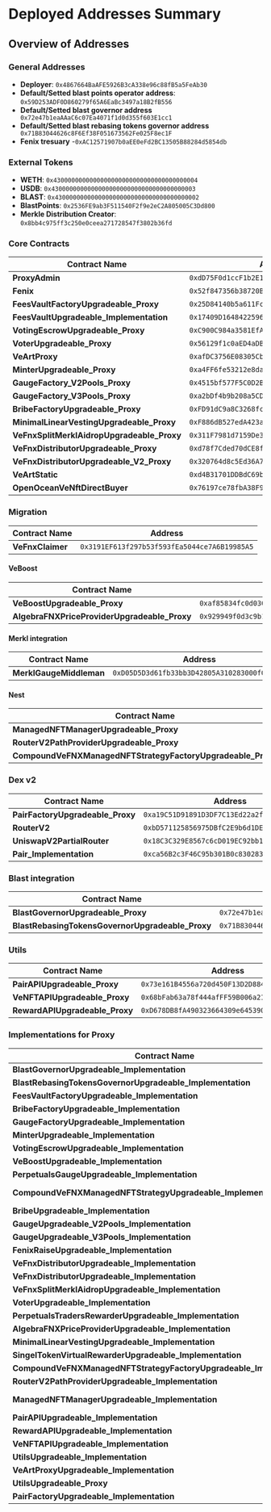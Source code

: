 # Deployed Addresses Summary

## Overview of Addresses

### General Addresses

- **Deployer**: `0x4867664BaAFE5926B3cA338e96c88fB5a5FeAb30`
- **Default/Setted blast points operator address**: `0x59D253ADF0D860279f65A6EaBc3497a18B2fB556`
- **Default/Setted blast governor address**` 0x72e47b1eaAAaC6c07Ea4071f1d0d355f603E1cc1` 
- **Default/Setted blast rebasing tokens governor address**` 0x71B83044626c8F6Ef38F051673562Fe025F8ec1F` 
- **Fenix tresuary** -`0xAC12571907b0aEE0eFd2BC13505B88284d5854db`

### External Tokens
- **WETH**: `0x4300000000000000000000000000000000000004`
- **USDB**: `0x4300000000000000000000000000000000000003`
- **BLAST**: `0x4300000000000000000000000000000000000002`
- **BlastPoints**: `0x2536FE9ab3F511540F2f9e2eC2A805005C3Dd800`
- **Merkle Distribution Creator**: `0x8bb4c975ff3c250e0ceea271728547f3802b36fd`

### Core Contracts

| Contract Name | Address |
| -------------- | ------- |
| **ProxyAdmin** | `0xdD75F0d1ccF1b2E115d87f0177b67c0F0F8429B5` |
| **Fenix** | `0x52f847356b38720B55ee18Cb3e094ca11C85A192` |
| **FeesVaultFactoryUpgradeable_Proxy** | `0x25D84140b5a611Fc8b13B0a73b7ac86d30C81edB` |
| **FeesVaultUpgradeable_Implementation** |`0x17409D1648422596B447BC3FcEE92a5f291e4604` |
| **VotingEscrowUpgradeable_Proxy** | `0xC900C984a3581EfA4Fb56cAF6eF19721aAFbB4f9` |
| **VoterUpgradeable_Proxy** | `0x56129f1c0aED4aDBeE862986FAcE5Ba8c9aC3d9B` |
| **VeArtProxy** | `0xafDC3756E08305Cb4F856B3511A72eD5D50d5b11` |
| **MinterUpgradeable_Proxy** | `0xa4FF6fe53212e8da028e0a34819006A26615D9f8` |
| **GaugeFactory_V2Pools_Proxy** | `0x4515bf577F5C0D2B42b2528d5dD8C4eC47EFA408` |
| **GaugeFactory_V3Pools_Proxy** | `0xa2bDf4b9b208a5CD99675Ba8D87c40dE1911Fbe9` |
| **BribeFactoryUpgradeable_Proxy** | `0xFD91dC9a8C3268fc556838baEd5871BE3Af6f32e` |
| **MinimalLinearVestingUpgradeable_Proxy** | `0xF886dB527edA423a160B89eDe5505E644C581E9e`|
| **VeFnxSplitMerklAidropUpgradeable_Proxy** | `0x311F7981d7159De374c378Be0815DC4257b50468` |
| **VeFnxDistributorUpgradeable_Proxy** | `0xd78f7Cded70dCE8f65D53F951fC4f5F75D2713D9` |
| **VeFnxDistributorUpgradeable_V2_Proxy** | `0x320764d8c5Ed36A7aBb4347e2e21a3ECA4af914D` |
| **VeArtStatic** | `0xd4B31701DDBdC69bb4e8aB7118d73151CaC5c90F` |
| **OpenOceanVeNftDirectBuyer** | `0x76197ce78fbA38F996FcBCd6BA47041a8E36E7A4`|

### Migration
| Contract Name | Address |
| -------------- | ------- |
| **VeFnxClaimer** | `0x3191EF613f297b53f593fEa5044ce7A6B19985A5` |

#### VeBoost
| Contract Name | Address |
| ------------- | ------- |
| **VeBoostUpgradeable_Proxy** | `0xaf85834fc0d0302c82919E10c8817609a310fd2c` |
| **AlgebraFNXPriceProviderUpgradeable_Proxy** | `0x929949f0d3c9b19e142ac20Ae49A1447D67F4163` |


#### Merkl integration
| Contract Name | Address |
| ------------- | ------- |
| **MerklGaugeMiddleman** | `0xD05D5D3d61fb33bb3D42805A310283000f02cFd9` |

#### Nest
| Contract Name | Address |
| ------------- | ------- |
| **ManagedNFTManagerUpgradeable_Proxy** | `0x1A24B4bD1F8BE73098342167Cb3fE63FD1EaC42B` |
| **RouterV2PathProviderUpgradeable_Proxy** | `0x8231A273e43B042D374d8D11Fe904482d2c91CC6` |
| **CompoundVeFNXManagedNFTStrategyFactoryUpgradeable_Proxy** |`0xdb60b6cEB16dB04db0A6Fe85b1fE868FFdA20660` |

### Dex v2

| Contract Name | Address |
| ------------- | ------- |
| **PairFactoryUpgradeable_Proxy** | `0xa19C51D91891D3DF7C13Ed22a2f89d328A82950f` |
| **RouterV2** | `0xbD571125856975DBfC2E9b6d1DE496D614D7BAEE` |
| **UniswapV2PartialRouter** | `0x18C3C329E8567c6cD019EC92bb1134E1e8F76Eaf` |
| **Pair_Implementation** | `0xca56B2c3F46C95b301B0c830283c065c2bF9D4bb` |



### Blast integration
| Contract Name | Address |
| ------------- | ------- |
| **BlastGovernorUpgradeable_Proxy** | `0x72e47b1eaAAaC6c07Ea4071f1d0d355f603E1cc1` |
| **BlastRebasingTokensGovernorUpgradeable_Proxy** | `0x71B83044626c8F6Ef38F051673562Fe025F8ec1F` |



### Utils
| Contract Name | Address |
| ------------- | ------- |
| **PairAPIUpgradeable_Proxy** | `0x73e161B4556a720d450F13D2D884D0f2f8147cdd` |
| **VeNFTAPIUpgradeable_Proxy** | `0x68bFab63a78f444afFF59B006a2163c221CDEd71` |
| **RewardAPIUpgradeable_Proxy** | `0xD678DB8fA490323664309e645390b6D8ee327FfE` |


### Implementations for Proxy
| Contract Name | Address |
| ------------- | ------- |
| **BlastGovernorUpgradeable_Implementation** | `0x2A22fC295cf3771015e18c08F37A5D65E313349d` |
| **BlastRebasingTokensGovernorUpgradeable_Implementation** | `0x63d96F5A075d6D78D53dFeBD9bb6E6Ac5cFF708d`|
| **FeesVaultFactoryUpgradeable_Implementation** | `0x17409D1648422596B447BC3FcEE92a5f291e4604` |
| **BribeFactoryUpgradeable_Implementation** | `0xb0Aea7dFfA05C17e3A52A2f6219535e78d631961`  |
| **GaugeFactoryUpgradeable_Implementation** | `0x1b9E41D2Fb5668E6333849E56A6A3B8e95a1f8F1` |
| **MinterUpgradeable_Implementation** | `0x081d528D4dc4a2f3424C6Bdde43F950007cEe944`  |
| **VotingEscrowUpgradeable_Implementation** | `0x185a3FeB14f7260424ad65d2c809FDc33a0B3d47`|
| **VeBoostUpgradeable_Implementation** | `0xAA9378E03b4852EA02466Ad1a4BF685715a3F6d7` |
| **PerpetualsGaugeUpgradeable_Implementation** | `0xEbbA76Fc6045E0F5903BF2DE1e2AFE9c0df94622` |
| **CompoundVeFNXManagedNFTStrategyUpgradeable_Implementation** | `0xcE14a4F6D8D54A96FbD31db53da45096508c6cb5` (Future: 0x57c44E554C9862107941b122afca35beb0B77b0f) |
| **BribeUpgradeable_Implementation** | `0x6564aBfCadB199Edf0E3A4F2f63b4Bc03B9266eC` |
| **GaugeUpgradeable_V2Pools_Implementation** | `0x67d391Aa49ddD09E57b0b9226e2891e408621e9b` |
| **GaugeUpgradeable_V3Pools_Implementation** | `0x58D12813E77B87c67ccC9312598c8E1d35B96E23` |
| **FenixRaiseUpgradeable_Implementation** | `0xbE9395E1F7D07e3Ce241b1ba0D95c83a883b9e6c` |
| **VeFnxDistributorUpgradeable_Implementation** | `0x9d15070F302F3392674C33403C4396312EA566E9` |
| **VeFnxDistributorUpgradeable_Implementation** | `0x73Af1Db58AAFEBeE801b21EC23A5759401b8E84C` |
| **VeFnxSplitMerklAidropUpgradeable_Implementation** | `0x1D099397B2049Ce63eE051801E5A774A4E60F6cd`|
| **VoterUpgradeable_Implementation** | `0x53500A5923fB177a6f6e38991F518D49C113e9AC`|
| **PerpetualsTradersRewarderUpgradeable_Implementation** | `0x2bA2D6E0810b3263AbBc2eA797E94D3bC8bdb564` |
| **AlgebraFNXPriceProviderUpgradeable_Implementation** | `0x2c166ab0429e8f10d806FF86eddb59Eb2548B311` |
| **MinimalLinearVestingUpgradeable_Implementation** | `0xA4C830D9C19b6b881408cf74e00Cff1ad3800270` |
| **SingelTokenVirtualRewarderUpgradeable_Implementation** | `0xA2b8815b1761Ea8cc351Ca6619d1AC2998561196` |
| **CompoundVeFNXManagedNFTStrategyFactoryUpgradeable_Implementation** | `0xefE86ABbF1C18Df85a77e80cC60dFb4d46365CF1` |
| **RouterV2PathProviderUpgradeable_Implementation** | `0xbD7852f7e21bc23944A2809315385733C734369c` |
| **ManagedNFTManagerUpgradeable_Implementation** | `0x5db6c3B0F80D28ca0c4b96167C5957c44561171d`(Future: 0xA22bd1a538eED9C6914874DeEdc7033aCF8FFbBA) |
| **PairAPIUpgradeable_Implementation** | `0x2f0044922D9a58F8EcC78D4f898eA64FCa364E71` |
| **RewardAPIUpgradeable_Implementation** | `0x2fA82cca7D2e73e4cF5f19cEB1aB866Dca40b2fb`|
| **VeNFTAPIUpgradeable_Implementation** | `0xD5926da7196096101E7cd4742bA0f853C2b8db0E`|
| **UtilsUpgradeable_Implementation** | `0xdFC1aA538166d2DeB49765Ee74841a6ea5278D5f` |
| **VeArtProxyUpgradeable_Implementation** | `0xdc24C85A65580fF0d6c9178534e98ac4C8eCE8f8` |
| **UtilsUpgradeable_Proxy** | `0x0c39cC69DD9f0a06360be1E8d46565eC24Ad7A4F` |
| **PairFactoryUpgradeable_Implementation** | `0x0b3F38F9a1C62065234e234Ac8a9Edc6743563E9` |
